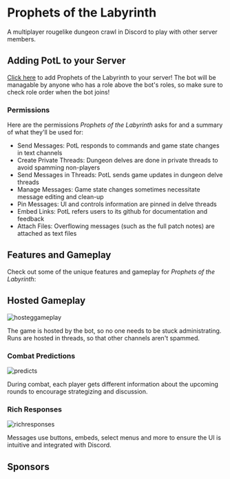 # Prophets of the Labyrinth
A multiplayer rougelike dungeon crawl in Discord to play with other server members.

## Adding PotL to your Server
[Click here](https://discord.com/oauth2/authorize?client_id=950469509628702740&permissions=2252143411128320&integration_type=0&scope=bot) to add Prophets of the Labyrinth to your server! The bot will be managable by anyone who has a role above the bot's roles, so make sure to check role order when the bot joins!

### Permissions
Here are the permissions *Prophets of the Labyrinth* asks for and a summary of what they'll be used for:
- Send Messages: PotL responds to commands and game state changes in text channels
- Create Private Threads: Dungeon delves are done in private threads to avoid spamming non-players
- Send Messages in Threads: PotL sends game updates in dungeon delve threads
- Manage Messages: Game state changes sometimes necessitate message editing and clean-up
- Pin Messages: UI and controls information are pinned in delve threads
- Embed Links: PotL refers users to its github for documentation and feedback
- Attach Files: Overflowing messages (such as the full patch notes) are attached as text files

## Features and Gameplay
Check out some of the unique features and gameplay for *Prophets of the Labyrinth*:

## Hosted Gameplay
![hosteggameplay](https://user-images.githubusercontent.com/6503151/160201570-fb7add54-f884-4b8a-ab23-cf827ecc0384.png)

The game is hosted by the bot, so no one needs to be stuck administrating. Runs are hosted in threads, so that other channels aren't spammed.

### Combat Predictions
![predicts](https://user-images.githubusercontent.com/6503151/160201555-5fee8576-16be-4905-8047-479781f17f1a.png)

During combat, each player gets different information about the upcoming rounds to encourage strategizing and discussion.

### Rich Responses
![richresponses](https://user-images.githubusercontent.com/6503151/160201188-ccf33fe3-8b2b-47b9-8a9a-f84d1cdc9667.png)

Messages use buttons, embeds, select menus and more to ensure the UI is intuitive and integrated with Discord.

## Sponsors
<!-- sponsors --><!-- sponsors -->
